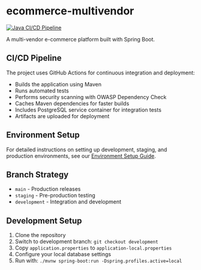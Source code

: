 # ecommerce-multivendor

[![Java CI/CD Pipeline](https://github.com/malise5/ecommerce-multivendor/actions/workflows/ci-cd.yml/badge.svg)](https://github.com/malise5/ecommerce-multivendor/actions/workflows/ci-cd.yml)

A multi-vendor e-commerce platform built with Spring Boot.

## CI/CD Pipeline

The project uses GitHub Actions for continuous integration and deployment:

- Builds the application using Maven
- Runs automated tests
- Performs security scanning with OWASP Dependency Check
- Caches Maven dependencies for faster builds
- Includes PostgreSQL service container for integration tests
- Artifacts are uploaded for deployment

## Environment Setup

For detailed instructions on setting up development, staging, and production environments, see our [Environment Setup Guide](docs/environment-setup.md).

## Branch Strategy

- `main` - Production releases
- `staging` - Pre-production testing
- `development` - Integration and development

## Development Setup

1. Clone the repository
2. Switch to development branch: `git checkout development`
3. Copy `application.properties` to `application-local.properties`
4. Configure your local database settings
5. Run with: `./mvnw spring-boot:run -Dspring.profiles.active=local`
